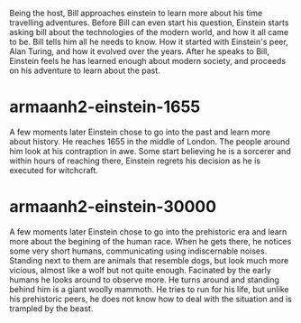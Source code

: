 Being the host, Bill approaches einstein to learn more about his time travelling adventures. Before Bill can even start his question, Einstein starts asking bill about the technologies of the modern world, and how it all came to be. Bill tells him all he needs to know. How it started with Einstein's peer, Alan Turing, and how it evolved over the years. After he speaks to Bill, Einstein feels he has learned enough about modern society, and proceeds on his adventure to learn about the past.
# armaanh2-einstein-1655
A few moments later Einstein chose to go into the past and learn more about history. He reaches 1655 in the middle of London. The people around him look at his contraption in awe. Some start believing he is a sorcerer and within hours of reaching there, Einstein regrets his decision as he is executed for witchcraft. 

# armaanh2-einstein-30000
A few moments later Einstein chose to go into the prehistoric era and learn more about the begining of the human race. When he gets there, he notices some very short humans, communicating using indiscernable noises. Standing next to them are animals that resemble dogs, but look much more vicious, almost like a wolf but not quite enough. Facinated by the early humans he looks around to observe more. He turns around and standing behind him is a giant woolly mammoth. He tries to run for his life, but unlike his prehistoric peers, he does not know how to deal with the situation and is trampled by the beast. 
